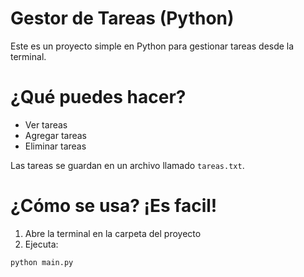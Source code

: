 # Gestor de Tareas (Python)

Este es un proyecto simple en Python para gestionar tareas desde la terminal.

# ¿Qué puedes hacer?

- Ver tareas
- Agregar tareas
- Eliminar tareas

Las tareas se guardan en un archivo llamado `tareas.txt`.

# ¿Cómo se usa? ¡Es facil!

1. Abre la terminal en la carpeta del proyecto
2. Ejecuta:

```bash
python main.py
